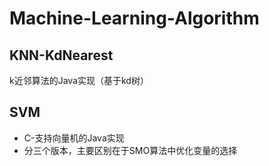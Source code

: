 # Machine-Learning-Algorithm

## KNN-KdNearest
k近邻算法的Java实现（基于kd树）

## SVM
* C-支持向量机的Java实现  
* 分三个版本，主要区别在于SMO算法中优化变量的选择
